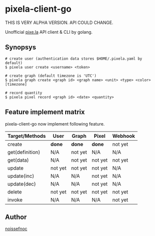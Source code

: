 # pixela-client-go

THIS IS VERY ALPHA VERSION. API COULD CHANGE.

Unofficial [pixe.la](https://pixe.la) API client & CLI by golang.


## Synopsys

```
# create user (authentication data stores $HOME/.pixela.yaml by default)
$ pixela user create <username> <token>

# create graph (default timezone is 'UTC')
$ pixela graph create <graph id> <graph name> <unit> <type> <color> [timezone]

# record quantity
$ pixela pixel record <graph id> <date> <quantity>
```


## Feature implement matrix

pixela-client-go now implement following feature.


|Target/Methods |User    |Graph   |Pixel   |Webhook |
|---------------|--------|--------|--------|--------|
|create         |**done**|**done**|**done**|not yet |
|get(definition)|N/A     |not yet |N/A     |N/A     |
|get(data)      |N/A     |not yet |not yet |not yet |
|update         |not yet |not yet |not yet |N/A     |
|update(inc)    |N/A     |N/A     |not yet |N/A     |
|update(dec)    |N/A     |N/A     |not yet |N/A     |
|delete         |not yet |not yet |not yet |not yet |
|invoke         |N/A     |N/A     |N/A     |not yet |


## Author

[noissefnoc](noissefnoc@gmail.com)